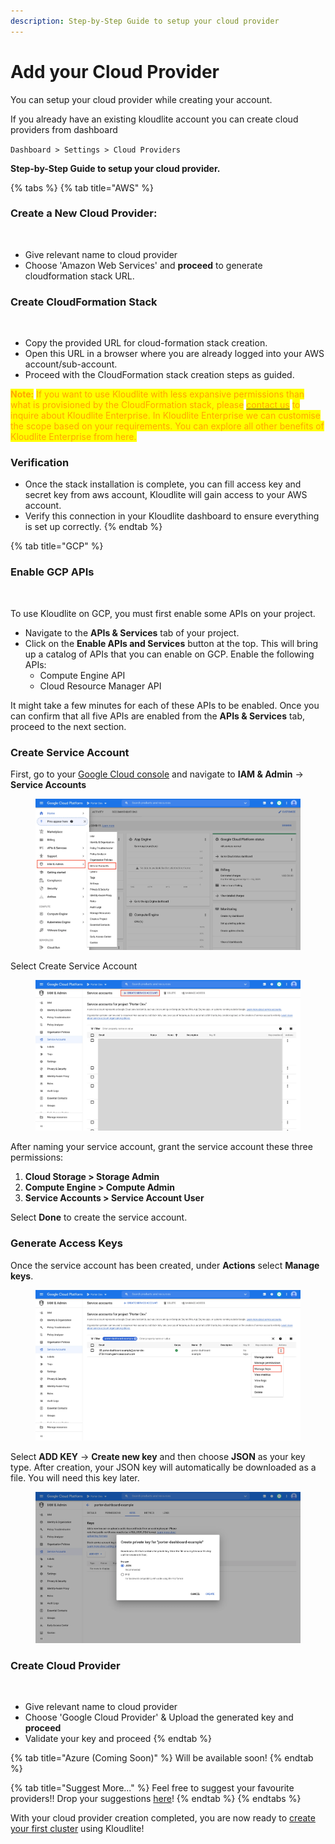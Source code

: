 ```yaml
---
description: Step-by-Step Guide to setup your cloud provider
---
```


# Add your Cloud Provider

You can setup your cloud provider while creating your account.&#x20;

If you already have an existing kloudlite account you can create cloud providers from dashboard&#x20;

`Dashboard > Settings > Cloud Providers`

**Step-by-Step Guide to setup your cloud provider.**

{% tabs %}
{% tab title="AWS" %}
### **Create a New Cloud Provider**:

<figure><img src="../../.gitbook/assets/Screenshot 2024-05-10 at 3.34.22 PM.png" alt=""><figcaption></figcaption></figure>

* Give relevant name to cloud provider
* Choose 'Amazon Web Services'  and **proceed** to generate cloudformation stack URL.

### **Create CloudFormation Stack**

<figure><img src="../../.gitbook/assets/Screenshot 2024-05-10 at 3.35.36 PM.png" alt=""><figcaption></figcaption></figure>

* Copy the provided URL for cloud-formation stack creation.
* Open this URL in a browser where you are already logged into your AWS account/sub-account.
* Proceed with the CloudFormation stack creation steps as guided.

<mark style="color:orange;background-color:yellow;">**Note:**</mark> <mark style="color:orange;background-color:yellow;"></mark><mark style="color:orange;background-color:yellow;">If you want to use Kloudlite with less expansive permissions than what is provisioned by the CloudFormation stack, please</mark> [<mark style="color:orange;background-color:yellow;">contact us</mark>](https://cal.com/talk-to-porter/15min) <mark style="color:orange;background-color:yellow;">to inquire about Kloudlite Enterprise. In Kloudlite Enterprise we can customise the scope based on your requirements. You can explore all other benefits of Kloudlite Enterprise from here.</mark>

### **Verification**

* Once the stack installation is complete, you can fill access key and secret key from aws account, Kloudlite will gain access to your AWS account.
* Verify this connection in your Kloudlite dashboard to ensure everything is set up correctly.
{% endtab %}

{% tab title="GCP" %}
### **Enable GCP APIs**

<figure><img src="https://imagedelivery.net/l4LYM_vOYKe7O1NCT_Nc_g/75c924c8-88d4-40a7-5a35-5e29261f4d00/large" alt=""><figcaption></figcaption></figure>

To use Kloudlite on GCP, you must first enable some APIs on your project.

* Navigate to the **APIs & Services** tab of your project.
* Click on the **Enable APIs and Services** button at the top. This will bring up a catalog of APIs that you can enable on GCP. Enable the following APIs:
  * Compute Engine API
  * Cloud Resource Manager API

It might take a few minutes for each of these APIs to be enabled. Once you can confirm that all five APIs are enabled from the **APIs & Services** tab, proceed to the next section.

### Create Service Account

First, go to your [Google Cloud console](https://console.cloud.google.com/) and navigate to **IAM & Admin** -> **Service Accounts**

<figure><img src="../../.gitbook/assets/image (1).png" alt=""><figcaption></figcaption></figure>

Select Create Service Account

<figure><img src="../../.gitbook/assets/image (1) (1).png" alt=""><figcaption></figcaption></figure>

After naming your service account, grant the service account these three permissions:

1. **Cloud Storage > Storage Admin**
2. **Compute Engine > Compute Admin**
3. **Service Accounts > Service Account User**

Select **Done** to create the service account.

### Generate Access Keys

Once the service account has been created, under **Actions** select **Manage keys**.

<figure><img src="../../.gitbook/assets/image (2).png" alt=""><figcaption></figcaption></figure>

Select **ADD KEY** -> **Create new key** and then choose **JSON** as your key type. After creation, your JSON key will automatically be downloaded as a file. You will need this key later.

<figure><img src="../../.gitbook/assets/image (3).png" alt=""><figcaption></figcaption></figure>

### Create Cloud Provider

<figure><img src="../../.gitbook/assets/Screenshot 2024-01-26 at 8.36.31 AM.png" alt=""><figcaption></figcaption></figure>

* Give relevant name to cloud provider
* Choose 'Google Cloud Provider' & Upload the generated key and **proceed**
* Validate your key and proceed
{% endtab %}

{% tab title="Azure (Coming Soon)" %}
Will be available soon!
{% endtab %}

{% tab title="Suggest More..." %}
Feel free to suggest your favourite providers!! Drop your suggestions [here](https://github.com/orgs/kloudlite/discussions/categories/ideas)!
{% endtab %}
{% endtabs %}

With your cloud provider creation completed, you are now ready to [create your first cluster](create-your-first-kloudlite-cluster.md) using Kloudlite!
